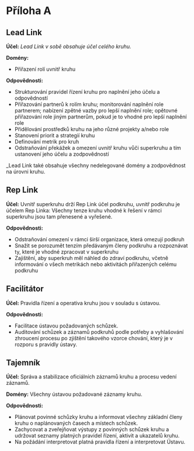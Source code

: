 # **Příloha A**

## Lead Link

**Účel:** _Lead Link v sobě obsahuje účel celého kruhu._

**Domény:** 

- Přiřazení rolí uvnitř kruhu

**Odpovědnosti:**
- Strukturování pravidel řízení kruhu pro naplnění jeho účelu a odpovědností
- Přiřazování partnerů k rolím kruhu; monitorování naplnění role partnerem; nabízení zpětné vazby pro lepší naplnění role; opětovné  přiřazování role jiným partnerům, pokud je to vhodné pro lepší naplnění role
- Přidělování prostředků kruhu na jeho různé projekty a/nebo role
- Stanovení priorit a strategií kruhu
- Definování metrik pro kruh
- Odstraňování překážek a omezení uvnitř kruhu vůči superkruhu a tím ustanovení jeho účelu a zodpovědností

_Lead Link také obsahuje všechny nedelegované domény a zodpovědnost na úrovni kruhu.

## Rep Link

**Účel:** Uvnitř superkruhu drží Rep Link účel podkruhu, uvnitř podkruhu je účelem Rep Linka: Všechny tenze kruhu vhodné k řešení v rámci superkruhu jsou tam přenesené a vyřešené.

**Odpovědnosti:**

- Odstraňování omezení v rámci širší organizace, která omezují podkruh
- Snažit se porozumět tenzím předávaným členy podkruhu a rozpoznávat ty, které je vhodné zpracovat v superkruhu
- Zajištění, aby superkruh měl náhled do zdraví podkruhu, včetně informování o všech metrikách nebo aktivitách přiřazených celému podkruhu

## Facilitátor

**Účel:** Pravidla řízení a operativa kruhu jsou v souladu s ústavou.

**Odpovědnosti:**

- Facilitace ústavou požadovaných schůzek.
- Auditování schůzek a záznamů podkruhů podle potřeby a vyhlašování zhroucení procesu po zjištění takového vzorce chování, který je v rozporu s pravidly ústavy.

## Tajemník

**Účel:** Správa a stabilizace oficiálních záznamů kruhu a procesu vedení záznamů.

**Domény:** Všechny ústavou požadované záznamy kruhu.

**Odpovědnosti:**

- Plánovat povinné schůzky kruhu a informovat všechny základní členy kruhu o naplánovaných časech a místech schůzek.
- Zachycovat a zveřejňovat výstupy z povinných schůzek kruhu a udržovat seznamy platných pravidel řízení, aktivit a ukazatelů kruhu.
- Na požádání interpretovat platná pravidla řízení a interpretovat Ústavu.
